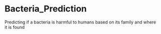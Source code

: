# Bacteria_Prediction
Predicting if a bacteria is harmful to humans based on its family and where it is found
